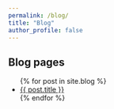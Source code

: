 ```yaml
---
permalink: /blog/
title: "Blog"
author_profile: false
---
```


## Blog pages

<ul>
{% for post in site.blog %}
  <li>
    <a href="{{ post.url | relative_url }}">{{ post.title }}</a>
  </li>
{% endfor %}
</ul>
